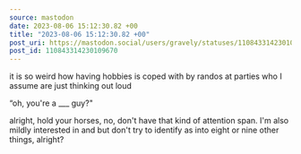 ```yaml
---
source: mastodon
date: 2023-08-06 15:12:30.82 +00
title: "2023-08-06 15:12:30.82 +00"
post_uri: https://mastodon.social/users/gravely/statuses/110843314230109670
post_id: 110843314230109670
---
```

it is so weird how having hobbies is coped with by randos at parties who I assume are just thinking out loud

“oh, you're a ___ guy?"

alright, hold your horses, no, don't have that kind of attention span. I'm also mildly interested in and but don't try to identify as into eight or nine other things, alright?



